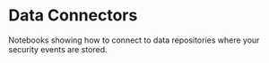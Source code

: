 # Data Connectors

Notebooks showing how to connect to data repositories where your security events are stored.